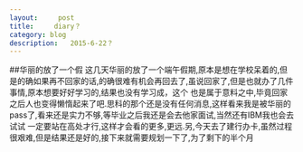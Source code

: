 ```yaml
---
layout:     post
title:     diary？
category: blog
description:   2015-6-22？
---
```

##华丽的放了一个假
这几天华丽的放了一个端午假期,原本是想在学校呆着的,但是的确如果再不回家的话,的确很难有机会再回去了,虽说回家了,但是也就办了几件事情,原本想要好好学习的,结果也没有学习成，这个
也是属于意料之中,毕竟回家之后人也变得懒惰起来了吧.思科的那个还是没有任何消息,这样看来我是被华丽的pass了,看来还是实力不够,等毕业之后我还是会去他家面试,当然还有IBM我也会去试试
一定要站在高处才行,这样才会看的更多,更远.另,今天去了建行办卡,虽然过程很艰难,但是结果还是好的,接下来就需要规划一下了,为了剩下的半个月